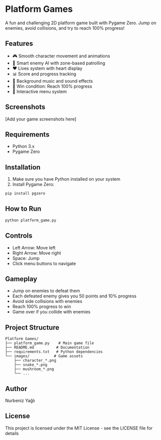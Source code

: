 # Platform Games

A fun and challenging 2D platform game built with Pygame Zero. Jump on enemies, avoid collisions, and try to reach 100% progress!

## Features

- 🎮 Smooth character movement and animations
- 🤖 Smart enemy AI with zone-based patrolling
- ❤️ Lives system with heart display
- 📊 Score and progress tracking
- 🎵 Background music and sound effects
- 🎯 Win condition: Reach 100% progress
- 📱 Interactive menu system

## Screenshots

[Add your game screenshots here]

## Requirements

- Python 3.x
- Pygame Zero

## Installation

1. Make sure you have Python installed on your system
2. Install Pygame Zero:
```bash
pip install pgzero
```

## How to Run

```bash
python platform_game.py
```

## Controls

- Left Arrow: Move left
- Right Arrow: Move right
- Space: Jump
- Click menu buttons to navigate

## Gameplay

- Jump on enemies to defeat them
- Each defeated enemy gives you 50 points and 10% progress
- Avoid side collisions with enemies
- Reach 100% progress to win
- Game over if you collide with enemies

## Project Structure

```
Platform Games/
├── platform_game.py    # Main game file
├── README.md          # Documentation
├── requirements.txt   # Python dependencies
└── images/           # Game assets
    ├── character_*.png
    ├── snake_*.png
    ├── mushroom_*.png
    └── ...
```

## Author

Nurbeniz Yağlı

## License

This project is licensed under the MIT License - see the LICENSE file for details
